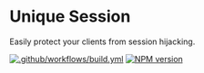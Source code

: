 # Unique Session

Easily protect your clients from session hijacking.

[![.github/workflows/build.yml](https://github.com/molaga/unique-session/actions/workflows/build.yml/badge.svg)](https://github.com/molaga/unique-session/actions/workflows/build.yml)
<span class="badge-npmversion"><a href="https://npmjs.org/package/unique-session" title="View this project on NPM"><img src="https://img.shields.io/npm/v/unique-session.svg" alt="NPM version" /></a></span>